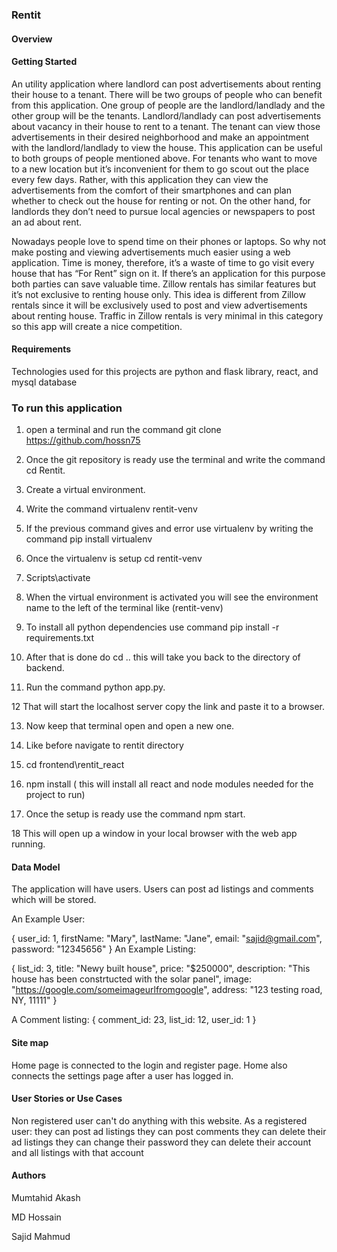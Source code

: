 
### Rentit

#### Overview

#### Getting Started
An utility application where landlord can post advertisements about renting their house to a tenant. There will be two groups of people who can benefit from this application. One group of people are the landlord/landlady and the other group will be the tenants. Landlord/landlady can post advertisements about vacancy in their house to rent to a tenant. The tenant can view those advertisements in their desired neighborhood and make an appointment with the landlord/landlady to view the house. This application can be useful to both groups of people mentioned above. For tenants who want to move to a new location but it’s inconvenient for them to go scout out the place every few days. Rather, with this application they can view the advertisements from the comfort of their smartphones and can plan whether to check out the house for renting or not. On the other hand, for landlords they don’t need to pursue local agencies or newspapers to post an ad about rent.  

Nowadays people love to spend time on their phones or laptops. So why not make posting and viewing advertisements much easier using a web application. Time is money, therefore, it’s a waste of time to go visit every house that has “For Rent” sign on it. If there’s an application for this purpose both parties can save valuable time. Zillow rentals has similar features but it’s not exclusive to renting house only.  This idea is different from Zillow rentals since it will be exclusively used to post and view advertisements about renting house. Traffic in Zillow rentals is very minimal in this category so this app will create a nice competition. 


#### Requirements
Technologies used for this projects are python and flask library, react, and mysql database

### To run this application
1. open a terminal and run the command git clone https://github.com/hossn75

2. Once the git repository is ready use the terminal and write the command cd Rentit.

3. Create a virtual environment.

4. Write the command virtualenv rentit-venv

5. If the previous command gives and error use virtualenv by writing the command pip install virtualenv

6. Once the virtualenv is setup cd rentit-venv

7. Scripts\activate

8. When the virtual environment is activated you will see the environment name to the left of the terminal like (rentit-venv)

9. To install all python dependencies use command pip install -r requirements.txt

10. After that is done do cd ..  this will take you back to the directory of backend.

11. Run the command python app.py.

12 That will start the localhost server copy the link and paste it to a browser.

13. Now keep that terminal open and open a new one.

14. Like before navigate to rentit directory

15. cd frontend\rentit_react

16. npm install ( this will install all react and node modules needed for the project to run)

17. Once the setup is ready use the command npm start.

18 This will open up a window in your local browser with the web app running.


#### Data Model

The application will have users. Users can post ad listings and comments which will be stored.


An Example User:

{
  user_id: 1,
  firstName: "Mary",
  lastName: "Jane",
  email: "sajid@gmail.com",
  password: "12345656"
}
An Example Listing:

{
  list_id: 3,
  title: "Newy built house",
  price: "$250000",
  description: "This house has been constrtucted with the solar panel",
  image: "https://google.com/someimageurlfromgoogle",
  address: "123 testing road, NY, 11111"
}

A Comment listing:
{
  comment_id: 23,
  list_id: 12,
  user_id: 1
}

#### Site map
Home page is connected to the login and register page. Home also connects the settings page after a user has logged in.


#### User Stories or Use Cases

Non registered user can't do anything with this website.
As a registered user: they can post ad listings
                      they can post comments
                      they can delete their ad listings
                      they can change their password
                      they can delete their account and all listings with that account

#### Authors

Mumtahid Akash

MD Hossain

Sajid Mahmud

